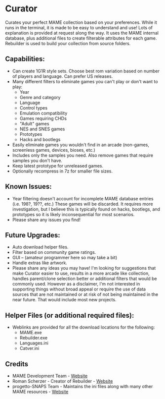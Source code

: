 # Curator

Curates your perfect MAME collection based on your preferences. While it runs in the terminal, it is made to be easy to understand and use! Lots of explanation is provided at request along the way. It uses the MAME internal database, plus additional files to create filterable attributes for each game. Rebuilder is used to build your collection from source folders.

## Capabilities:

- Can create 1G1R style sets. Choose best rom variation based on number of players and language. Can prefer US releases.
- Many different filters to eliminate games you can't play or don't want to play:
  - Year
  - Genre and category
  - Language
  - Control types
  - Emulation compatibility
  - Games requiring CHDs
  - "Adult" games
  - NES and SNES games
  - Prototypes
  - Hacks and bootlegs
- Easily eliminate games you wouldn't find in an arcade (non-games, screenless games, devices, bioses, etc.)
- Includes only the samples you need. Also remove games that require samples you don't have.
- Keep latest prototype for unreleased games.
- Optionally recompress in 7z for smaller file sizes.

## Known Issues:

- Year filtering doesn't account for incomplete MAME database entries (i.e. 198?, 19??, etc.) These games will be discarded. It requires more investigation, but I believe this is typically found on hacks, bootlegs, and prototypes so it is likely inconsequential for most scenarios.
- Please share any issues you find!

## Future Upgrades:

- Auto download helper files.
- Filter based on community game ratings.
- GUI – (amateur programmer here so may take a bit)
- Handle extras like artwork.
- Please share any ideas you may have! I'm looking for suggestions that make Curator easier to use, results in a more arcade like collection, handles parent/clone selection better or additional filters that would be commonly used. However as a disclaimer, I'm not interested in supporting things without broad appeal or require the use of data sources that are not maintained or at risk of not being maintained in the near future. That would include most new projects.

## Helper Files (or additional required files):

- Weblinks are provided for all the download locations for the following:
  - MAME.exe
  - Rebuilder.exe
  - Languages.ini
  - Catver.ini
  
## Credits

- MAME Development Team - [Website](https://www.mamedev.org/)
- Roman Scherzer - Creator of Rebuilder - [Website](https://mamedev.emulab.it/clrmamepro/)
- progetto-SNAPS Team - Maintains the ini files along with many other MAME resources - [Website](https://www.progettosnaps.net/index.php)

